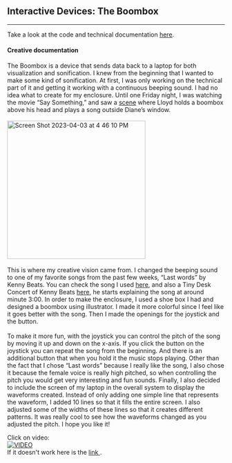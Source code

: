 ## Interactive Devices: The Boombox
---
Take a look at the code and technical documentation <a href="https://github.com/AndreaBus99/CES-technical-documentation/tree/main/Interactive%20Devices">here</a>.

#### Creative documentation

The Boombox is a device that sends data back to a laptop for both visualization and sonification. I knew from the beginning that I wanted to make some kind of sonification. At first, I was only working on the technical part of it and getting it working with a continuous beeping sound. I had no idea what to create for my enclosure. Until one Friday night, I was watching the movie “Say Something,” and saw a <a href="https://www.youtube.com/watch?v=1GoH3M9Kb4g"> scene</a> where Lloyd holds a boombox above his head and plays a song outside Diane’s window. 
<br>
<br>
<img width="320" alt="Screen Shot 2023-04-03 at 4 46 10 PM" src="https://user-images.githubusercontent.com/80929001/229623829-b5229837-04de-4afc-b8ae-83035669d6e1.png">
<br>
<br>
This is where my creative vision came from. I changed the beeping sound to one of my favorite songs from the past few weeks, “Last words” by Kenny Beats. You can check the song I used <a href="https://www.youtube.com/watch?v=xCxt_H7e38E"> here</a>, and also a Tiny Desk Concert of Kenny Beats <a href="https://www.youtube.com/watch?v=BPRVzA67Dbs"> here</a>, he starts explaining the song at around minute 3:00. In order to make the enclosure, I used a shoe box I had and designed a boombox using illustrator. I made it more colorful since I feel like it goes better with the song. Then I made the openings for the joystick and the button. 
<br>
<br>
To make it more fun, with the joystick you can control the pitch of the song by moving it up and down on the x-axis. If you click the button on the joystick you can repeat the song from the beginning. And there is an additional button that when you hold it the music stops playing. Other than the fact that I chose “Last words” because I really like the song, I also chose it because the female voice is really high pitched, so when controlling the pitch you would get very interesting and fun sounds. Finally, I also decided to include the screen of my laptop in the overall system to display the waveforms created. Instead of only adding one simple line that represents the waveform, I added 10 lines so that it fills the entire screen. I also adjusted some of the widths of these lines so that it creates different patterns. It was really cool to see how the waveforms changed as you adjusted the pitch. I hope you like it! 


Click on video: 
<br>
[![VIDEO](https://img.youtube.com/vi/rAs8bwm8f1A/0.jpg)](https://www.youtube.com/watch?v=rAs8bwm8f1A)
<br>
If it doesn't work here is the <a href="https://youtu.be/rAs8bwm8f1A"> link </a>.
